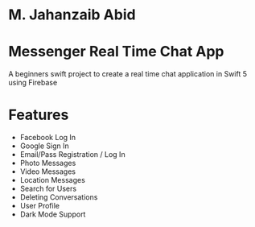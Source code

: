 # M. Jahanzaib Abid
# Messenger Real Time Chat App

A beginners swift project to create a real time chat application in Swift 5 using Firebase
# Features
- Facebook Log In
- Google Sign In
- Email/Pass Registration / Log In
- Photo Messages
- Video Messages
- Location Messages 
- Search for Users
- Deleting Conversations
- User Profile
- Dark Mode Support
